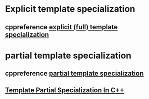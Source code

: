 # Explicit template specialization



## cppreference [explicit (full) template specialization](https://en.cppreference.com/w/cpp/language/template_specialization)



# partial template specialization



## cppreference [partial template specialization](https://en.cppreference.com/w/cpp/language/partial_specialization)



## [Template Partial Specialization In C++](https://www.fluentcpp.com/2017/08/11/how-to-do-partial-template-specialization-in-c/)